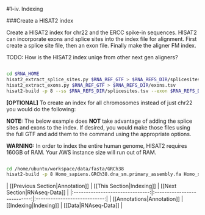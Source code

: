 
#1-iv. Indexing

###Create a HISAT2 index

Create a HISAT2 index for chr22 and the ERCC spike-in sequences. HISAT2 can incorporate exons and splice sites into the index file for alignment.  First create a splice site file, then an exon file.  Finally make the aligner FM index.

TODO: How is the HISAT2 index uniqe from other next gen aligners?

```bash

cd $RNA_HOME
hisat2_extract_splice_sites.py $RNA_REF_GTF > $RNA_REFS_DIR/splicesites.tsv
hisat2_extract_exons.py $RNA_REF_GTF > $RNA_REFS_DIR/exons.tsv
hisat2-build -p 8 --ss $RNA_REFS_DIR/splicesites.tsv --exon $RNA_REFS_DIR/exons.tsv $RNA_REF_FASTA $RNA_REF_INDEX

```

**[OPTIONAL]**
To create an index for all chromosomes instead of just chr22 you would do the following:

**NOTE:** The below example does **NOT** take advantage of adding the splice sites and exons to the index. If desired, you would make those files using the full GTF and add them to the command using the appropriate options.

**WARNING:** In order to index the entire human genome, HISAT2 requires 160GB of RAM. Your AWS instance size will run out of RAM.

```bash

cd /home/ubuntu/workspace/data/fasta/GRCh38
hisat2-build -p 8 Homo_sapiens.GRCh38.dna_sm.primary_assembly.fa Homo_sapiens.GRCh38.dna_sm.primary_assembly

```


| [[Previous Section|Annotation]] | [[This Section|Indexing]]   | [[Next Section|RNAseq-Data]] |
|:-------------------------------:|:---------------------------:|:----------------------------:|
| [[Annotations|Annotation]]       | [[Indexing|Indexing]]       | [[Data|RNAseq-Data]]         |
